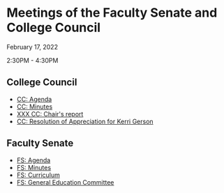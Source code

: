 # Meetings of the Faculty Senate and  College Council

February 17, 2022

2:30PM - 4:30PM


## College Council

* [CC: Agenda](/CCFS/Feb2022Meeting/cc-agenda.docx)
* [CC: Minutes](/CCFS/Feb2022Meeting/cc-draft-minutes.docx)
* [XXX CC: Chair's report](/CCFS/Feb2022Meeting/cc-chairs-report)
* [CC: Resolution of Appreciation for Kerri Gerson](/CCFS/Feb2022Meeting/cc-kerri-gerson-resolution.docx)

## Faculty Senate


* [FS: Agenda](/CCFS/Feb2022Meeting/fs-agenda.docx)
* [FS: Minutes](/CCFS/Feb2022Meeting/fs-draft-minutes.docx)
* [FS: Curriculum](/CCFS/Feb2022Meeting/fs-curriculum.docx)
* [FS: General Education Committee](/CCFS/Feb2022Meeting/fs-gen-ed.docx)

